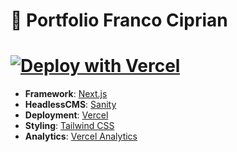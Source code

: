 # 🚀 Portfolio Franco Ciprian 

# [![Deploy with Vercel](https://vercel.com/button)](https://www.francociprian.com/)

- **Framework**: [Next.js](https://nextjs.org/)
- **HeadlessCMS**: [Sanity](https://www.sanity.io/)
- **Deployment**: [Vercel](https://vercel.com)
- **Styling**: [Tailwind CSS](https://tailwindcss.com)
- **Analytics**: [Vercel Analytics](https://vercel.com/analytics)